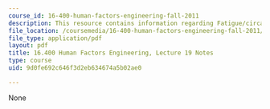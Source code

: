 ```yaml
---
course_id: 16-400-human-factors-engineering-fall-2011
description: This resource contains information regarding Fatigue/circadian rhythms.
file_location: /coursemedia/16-400-human-factors-engineering-fall-2011/9d0fe692c646f3d2eb634674a5b02ae0_MIT16_400F11_lec19.pdf
file_type: application/pdf
layout: pdf
title: 16.400 Human Factors Engineering, Lecture 19 Notes
type: course
uid: 9d0fe692c646f3d2eb634674a5b02ae0

---
```

None